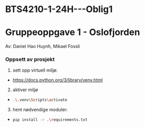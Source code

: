 # BTS4210-1-24H---Oblig1


# Gruppeoppgave 1 - Oslofjorden
Av: Daniel Hao Huynh, Mikael Fossli <br>

### Oppsett av prosjekt
1. sett opp virtuell miljø:
- https://docs.python.org/3/library/venv.html
2. aktiver miljø
- ```sh
  .\.venv\Scripts\activate
  ``` 
3. hent nødvendige moduler:
- ```sh
  pip install -r .\requirements.txt
  ```
